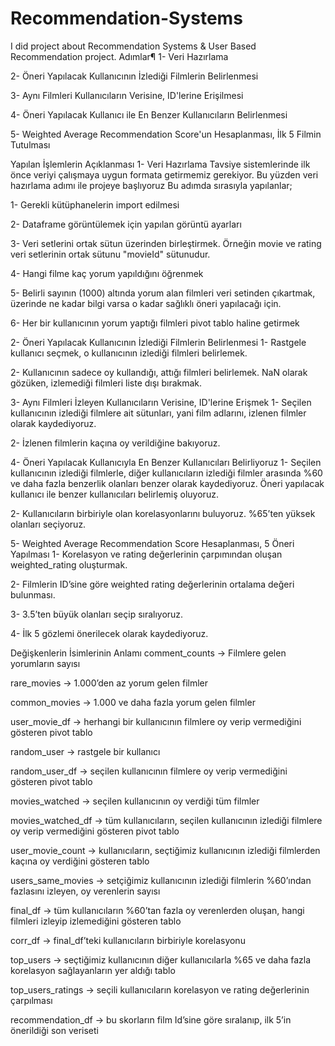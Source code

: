 # Recommendation-Systems
I did project about Recommendation Systems &amp; User Based Recommendation project.
Adımlar¶
1- Veri Hazırlama

2- Öneri Yapılacak Kullanıcının İzlediği Filmlerin Belirlenmesi

3- Aynı Filmleri Kullanıcıların Verisine, ID'lerine Erişilmesi

4- Öneri Yapılacak Kullanıcı ile En Benzer Kullanıcıların Belirlenmesi

5- Weighted Average Recommendation Score'un Hesaplanması, İlk 5 Filmin Tutulması

Yapılan İşlemlerin Açıklanması
1- Veri Hazırlama
Tavsiye sistemlerinde ilk önce veriyi çalışmaya uygun formata getirmemiz gerekiyor. Bu yüzden veri hazırlama adımı ile projeye başlıyoruz Bu adımda sırasıyla yapılanlar;

1- Gerekli kütüphanelerin import edilmesi

2- Dataframe görüntülemek için yapılan görüntü ayarları

3- Veri setlerini ortak sütun üzerinden birleştirmek. Örneğin movie ve rating veri setlerinin ortak sütunu "movieId" sütunudur.

4- Hangi filme kaç yorum yapıldığını öğrenmek

5- Belirli sayının (1000) altında yorum alan filmleri veri setinden çıkartmak, üzerinde ne kadar bilgi varsa o kadar sağlıklı öneri yapılacağı için.

6- Her bir kullanıcının yorum yaptığı filmleri pivot tablo haline getirmek

2- Öneri Yapılacak Kullanıcının İzlediği Filmlerin Belirlenmesi
1- Rastgele kullanıcı seçmek, o kullanıcının izlediği filmleri belirlemek.

2- Kullanıcının sadece oy kullandığı, attığı filmleri belirlemek. NaN olarak gözüken, izlemediği filmleri liste dışı bırakmak.

3- Aynı Filmleri İzleyen Kullanıcıların Verisine, ID'lerine Erişmek
1- Seçilen kullanıcının izlediği filmlere ait sütunları, yani film adlarını, izlenen filmler olarak kaydediyoruz.

2- İzlenen filmlerin kaçına oy verildiğine bakıyoruz.

4- Öneri Yapılacak Kullanıcıyla En Benzer Kullanıcıları Belirliyoruz
1- Seçilen kullanıcının izlediği filmlerle, diğer kullanıcıların izlediği filmler arasında %60 ve daha fazla benzerlik olanları benzer olarak kaydediyoruz. Öneri yapılacak kullanıcı ile benzer kullanıcıları belirlemiş oluyoruz.

2- Kullanıcıların birbiriyle olan korelasyonlarını buluyoruz. %65’ten yüksek olanları seçiyoruz.

5- Weighted Average Recommendation Score Hesaplanması, 5 Öneri Yapılması
1- Korelasyon ve rating değerlerinin çarpımından oluşan weighted_rating oluşturmak.

2- Filmlerin ID’sine göre weighted rating değerlerinin ortalama değeri bulunması.

3- 3.5’ten büyük olanları seçip sıralıyoruz.

4- İlk 5 gözlemi önerilecek olarak kaydediyoruz.

Değişkenlerin İsimlerinin Anlamı
comment_counts → Filmlere gelen yorumların sayısı

rare_movies → 1.000’den az yorum gelen filmler

common_movies → 1.000 ve daha fazla yorum gelen filmler

user_movie_df → herhangi bir kullanıcının filmlere oy verip vermediğini gösteren pivot tablo

random_user → rastgele bir kullanıcı

random_user_df → seçilen kullanıcının filmlere oy verip vermediğini gösteren pivot tablo

movies_watched → seçilen kullanıcının oy verdiği tüm filmler

movies_watched_df → tüm kullanıcıların, seçilen kullanıcının izlediği filmlere oy verip vermediğini gösteren pivot tablo

user_movie_count → kullanıcıların, seçtiğimiz kullanıcının izlediği filmlerden kaçına oy verdiğini gösteren tablo

users_same_movies → setçiğimiz kullanıcının izlediği filmlerin %60’ından fazlasını izleyen, oy verenlerin sayısı

final_df → tüm kullanıcıların %60’tan fazla oy verenlerden oluşan, hangi filmleri izleyip izlemediğini gösteren tablo

corr_df → final_df’teki kullanıcıların birbiriyle korelasyonu

top_users → seçtiğimiz kullanıcının diğer kullanıcılarla %65 ve daha fazla korelasyon sağlayanların yer aldığı tablo

top_users_ratings → seçili kullanıcıların korelasyon ve rating değerlerinin çarpılması

recommendation_df → bu skorların film Id’sine göre sıralanıp, ilk 5’in önerildiği son veriseti
